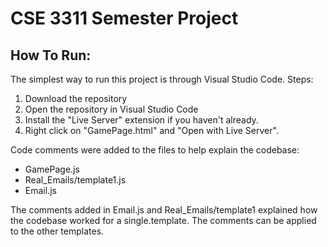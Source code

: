 # CSE 3311 Semester Project

## How To Run:
The simplest way to run this project is through Visual Studio Code. Steps:
1. Download the repository
2. Open the repository in Visual Studio Code
3. Install the "Live Server" extension if you haven't already.
4. Right click on "GamePage.html" and "Open with Live Server".

Code comments were added to the files to help explain the codebase:
* GamePage.js
* Real_Emails/template1.js
* Email.js

The comments added in Email.js and Real_Emails/template1 explained how the codebase worked for a single.template. The comments can be applied to the other templates.
